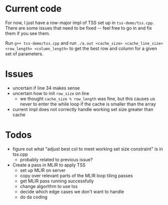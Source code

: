 # Current code

For now, I just have a row-major impl of TSS set up in `tss-demo/tss.cpp`. There are some issues that need to be fixed -- feel free to go in and fix them if you see them.

Run `g++ tss-demo/tss.cpp` and run `./a.out <cache_size> <cache_line_size> <row_length> <column_length>` to get the best row and column for a given set of parameters.

# Issues

- uncertain if line 34 makes sense
- uncertain how to init `row_size` on line
    - we thought `cache_size % row_length` was fine, but this causes us never to enter the while loop if the cache is smaller than the array
- current impl does not correctly handle working set size greater than cache

# Todos
- figure out what "adjust best col to meet working set size constraint" is in tss.cpp
    - probably related to previous issue?
- Create a pass in MLIR to apply TSS 
    - set up MLIR on server
    - copy over relevant parts of the MLIR loop tiling passes
    - get MLIR pass running successfully
    - change algorithm to use tss
    - decide which edge cases we don't want to handle  
    - do da coding